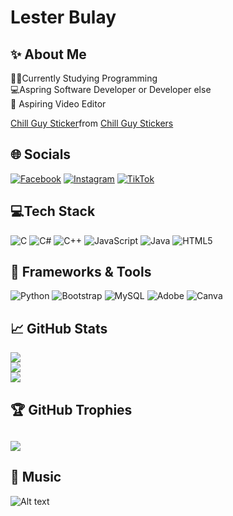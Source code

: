 # Lester Bulay 


## :sparkles: About Me
👨‍💻Currently Studying Programming<br>
💻Aspring Software Developer or Developer else<br>
🎥 Aspiring Video Editor

<div class="tenor-gif-embed" data-postid="3314189899651010373" data-share-method="host" data-aspect-ratio="0.582011" data-width="100%"><a href="https://tenor.com/view/chill-guy-gif-3314189899651010373">Chill Guy Sticker</a>from <a href="https://tenor.com/search/chill+guy-stickers">Chill Guy Stickers</a></div> <script type="text/javascript" async src="https://tenor.com/embed.js"></script>

## :globe_with_meridians: Socials
[![Facebook](https://img.shields.io/badge/Facebook-%231877F2.svg?logo=Facebook&logoColor=white)](https://www.facebook.com/lester.bulay.2024) 
[![Instagram](https://img.shields.io/badge/Instagram-%23E4405F.svg?logo=Instagram&logoColor=white)](https://www.instagram.com/lesterbulay18) 
[![TikTok](https://img.shields.io/badge/TikTok-%23000000.svg?logo=TikTok&logoColor=white)](https://www.tiktok.com/@official_saorikun) 

## :computer:Tech Stack
![C](https://img.shields.io/badge/c-%2300599C.svg?style=for-the-badge&logo=c&logoColor=white) 
![C#](https://img.shields.io/badge/c%23-%23239120.svg?style=for-the-badge&logo=csharp&logoColor=white) 
![C++](https://img.shields.io/badge/c++-%2300599C.svg?style=for-the-badge&logo=c%2B%2B&logoColor=white) 
![JavaScript](https://img.shields.io/badge/javascript-%23323330.svg?style=for-the-badge&logo=javascript&logoColor=%23F7DF1E) 
![Java](https://img.shields.io/badge/java-%23ED8B00.svg?style=for-the-badge&logo=openjdk&logoColor=white) 
![HTML5](https://img.shields.io/badge/html5-%23E34F26.svg?style=for-the-badge&logo=html5&logoColor=white) 

## :wrench: Frameworks & Tools
![Python](https://img.shields.io/badge/python-3670A0?style=for-the-badge&logo=python&logoColor=ffdd54)
![Bootstrap](https://img.shields.io/badge/bootstrap-%238511FA.svg?style=for-the-badge&logo=bootstrap&logoColor=white)
![MySQL](https://img.shields.io/badge/mysql-4479A1.svg?style=for-the-badge&logo=mysql&logoColor=white)
![Adobe](https://img.shields.io/badge/adobe-%23FF0000.svg?style=for-the-badge&logo=adobe&logoColor=white)
![Canva](https://img.shields.io/badge/Canva-%2300C4CC.svg?style=for-the-badge&logo=Canva&logoColor=white)
## :chart_with_upwards_trend: GitHub Stats
![](https://github-readme-stats.vercel.app/api?username=Loyzkie2005&theme=blue_navy&hide_border=false&include_all_commits=false&count_private=false)<br/>
![](https://nirzak-streak-stats.vercel.app/?user=Loyzkie2005&theme=blue_navy&hide_border=false)<br/>
![](https://github-readme-stats.vercel.app/api/top-langs/?username=Loyzkie2005&theme=blue_navy&hide_border=false&include_all_commits=false&count_private=false&layout=compact)

## :trophy: GitHub Trophies
![](https://github-profile-trophy.vercel.app/?username=Loyzkie2005&theme=tokyonight&no-frame=false&no-bg=true&margin-w=4)
---


## :musical_note: Music
![Alt text](https://spotify-recently-played-readme.vercel.app/api?user=31sxk3mobjrdwzxbjpzlxrm5jerm)
